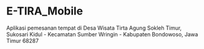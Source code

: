 # E-TIRA_Mobile

Aplikasi pemesanan tempat di Desa Wisata Tirta Agung
Sokleh Timur, Sukosari Kidul - Kecamatan Sumber Wringin - Kabupaten Bondowoso, Jawa Timur 68287
